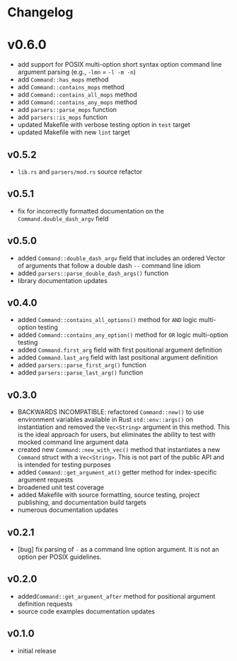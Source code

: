 # Changelog

# v0.6.0

- add support for POSIX multi-option short syntax option command line argument parsing (e.g., `-lmn` = `-l -m -n`)
- add `Command::has_mops` method
- add `Command::contains_mops` method
- add `Command::contains_all_mops` method
- add `Command::contains_any_mops` method
- add `parsers::parse_mops` function
- add `parsers::is_mops` function
- updated Makefile with verbose testing option in `test` target
- updated Makefile with new `lint` target

## v0.5.2

- `lib.rs` and `parsers/mod.rs` source refactor

## v0.5.1

- fix for incorrectly formatted documentation on the `Command.double_dash_argv` field

## v0.5.0

- added `Command::double_dash_argv` field that includes an ordered Vector of arguments that follow a double dash `--` command line idiom
- added `parsers::parse_double_dash_args()` function
- library documentation updates

## v0.4.0

- added `Command::contains_all_options()` method for `AND` logic multi-option testing
- added `Command::contains_any_option()` method for `OR` logic multi-option testing
- added `Command.first_arg` field with first positional argument definition
- added `Command.last_arg` field with last positional argument definition
- added `parsers::parse_first_arg()` function
- added `parsers::parse_last_arg()` function

## v0.3.0

- BACKWARDS INCOMPATIBLE: refactored `Command::new()` to use environment variables available in Rust `std::env::args()` on instantiation and removed the `Vec<String>` argument in this method.  This is the ideal approach for users, but eliminates the ability to test with mocked command line argument data
- created new `Command::new_with_vec()` method that instantiates a new `Command` struct with a `Vec<String>`.  This is not part of the public API and is intended for testing purposes
- added `Command::get_argument_at()` getter method for index-specific argument requests
- broadened unit test coverage
- added Makefile with source formatting, source testing, project publishing, and documentation build targets
- numerous documentation updates

## v0.2.1

- [bug] fix parsing of `-` as a command line option argument. It is not an option per POSIX guidelines.

## v0.2.0

- added`Command::get_argument_after` method for positional argument definition requests
- source code examples documentation updates

## v0.1.0

- initial release